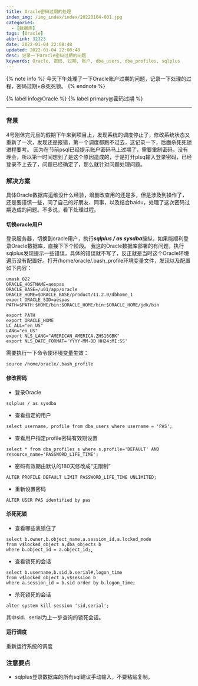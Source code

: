 ```yaml
---
title: Oracle密码过期的处理
index_img: /img_index/index/20220104-001.jpg
categories:
  - [数据库]
tags: [Oracle]
abbrlink: 32323
date: 2022-01-04 22:08:48
updated: 2022-01-04 22:08:48
desc: 记录一下Oracle密码过期的问题
keywords: Oracle, 密码, 过期, 账户, dba_users, dba_profiles, sqlplus
---
```

{% note info %}
今天下午处理了一下Oracle账户过期的问题，记录一下处理的过程，密码过期+杀死死锁。
{% endnote %}

{% label info@Oracle %} {% label primary@密码过期 %}

<!--more-->

<hr />

### 背景

4号刚休完元旦的假期下午来到项目上，发现系统的调度停止了，修改系统状态又重新了一次，发现还是报错，第一个调度都跑不过去，这记录一下，后面杀死死锁进程要考。
因为在节前psql已经提示账户密码马上过期了，需要重制密码，没有理会，所以第一时间想到了是这个原因造成的，于是打开plsq输入登录密码，已经登录不上去了，问题已经确定了，那么就针对问题处理问题。

### 解决方案

具体Oracle数据库运维没什么经验，增删改查用的还是多，但是涉及到操作了，还是要谨慎一些，问了自己的好朋友、同事，以及结合baidu，处理了这次密码过期造成的问题。不多说，看下处理过程。

#### 切换oracle用户

登录服务器，切换到oracle用户，执行***sqlplus / as sysdba***操纵，如果能顺利登录Oracle数据库，直接下下个阶段。
我这的Oracle数据库部署的有问题，执行sqlplus发现提示一些错误，具体的错误就不写了，反正就是当时这个Oracle环境遍历没有配置好。打开/home/oracle/.bash_profile环境变量文件，发现以及配置如下内容：

```
umask 022
ORACLE_HOSTNAME=aespas
ORACLE_BASE=/u01/app/oracle
ORACLE_HOME=$ORACLE_BASE/product/11.2.0/dbhome_1
export ORACLE_SID=aespas
PATH=$PATH:$HOME/bin:$ORACLE_HOME/bin:$ORACLE_HOME/jdk/bin

export PATH
export ORACLE_HOME
LC_ALL="en_US"
LANG="en_US"
export NLS_LANG="AMERICAN_AMERICA.ZHS16GBK"
export NLS_DATE_FORMAT='YYYY-MM-DD HH24:MI:SS'
```

需要执行一下命令使环境变量生效：

```
source /home/oracle/.bash_profile
```

#### 修改密码

- 登录Oracle

```
sqlplus / as sysdba
```

- 查看指定的用户

```
select username, profile from dba_users where username = 'PAS';
```

- 查看用户指定profile密码有效期设置

```
select * from dba_profiles s where s.profile='DEFAULT' AND resource_name='PASSWORD_LIFE_TIME';
```

- 密码有效期由默认的180天修改成“无限制”

```
ALTER PROFILE DEFAULT LIMIT PASSWORD_LIFE_TIME UNLIMITED;
```

- 重新设置密码

```
ALTER USER PAS identified by pas
```

#### 杀死死锁

- 查看哪些表锁住了

```
select b.owner,b.object_name,a.session_id,a.locked_mode
from v$locked_object a,dba_objects b
where b.object_id = a.object_id;̨̨̨̨̨
```

- 查看锁死的会话

```
select b.username,b.sid,b.serial#,logon_time
from v$locked_object a,v$session b
where a.session_id = b.sid order by b.logon_time;
```

- 杀死锁死的会话

```
alter system kill session 'sid,serial';
```

其中sid、serial为上一步查询的锁死会话。

#### 运行调度

重新运行系统的调度

### 注意要点

- sqlplus登录数据库的所有sql建议手动输入，不要粘贴复制。
